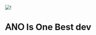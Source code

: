 ![!](https://cdn.discordapp.com/attachments/922565772742635550/924595975589351484/1DFD9243-A044-40AB-A7B5-9EAB686869D0.png)
# **𝖠𝖭𝖮 Is One Best dev**
